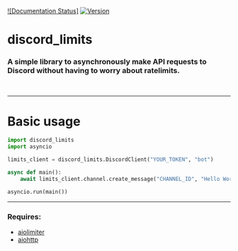 [![Documentation Status]](https://discord-limits.readthedocs.io/en/latest/?badge=latest)
[![Version](https://img.shields.io/badge/Version-v2.0.2-blue)](https://img.shields.io/badge/Version-v2.0.2-blue)

# discord_limits

### A simple library to asynchronously make API requests to Discord without having to worry about ratelimits.

<br>

---

# Basic usage

```py
import discord_limits
import asyncio

limits_client = discord_limits.DiscordClient("YOUR_TOKEN", "bot")

async def main():
    await limits_client.channel.create_message("CHANNEL_ID", "Hello World!")

asyncio.run(main())

```

---
### Requires:
- [aiolimiter](https://pypi.org/project/aiolimiter/)
- [aiohttp](https://pypi.org/project/aiohttp/)


[def]: https://readthedocs.org/projects/discord-limits/badge/?version=latest